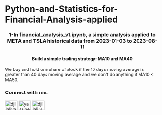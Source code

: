 # Python-and-Statistics-for-Financial-Analysis-applied
<h3 align="center">1-In financial_analysis_v1.ipynb, a simple analysis applied to META and TSLA historical data from 2023-01-03 to 2023-08-11</h3>
<h4 align="center">Build a simple trading strategy: MA10 and MA40</h4>
<p> We buy and hold one share of stock if the 10 days moving average is greater than 40 days moving average and we don't do anything if MA10 < MA50.</p>
  
<h3 align="left">Connect with me:</h3>
<p align="left">
<a href="https://twitter.com/djillaliyassine" target="blank"><img align="center" src="https://raw.githubusercontent.com/rahuldkjain/github-profile-readme-generator/master/src/images/icons/Social/twitter.svg" alt="djillaliyassine" height="30" width="40" /></a>
<a href="https://linkedin.com/in/yassine-djillali" target="blank"><img align="center" src="https://raw.githubusercontent.com/rahuldkjain/github-profile-readme-generator/master/src/images/icons/Social/linked-in-alt.svg" alt="yassine-djillali" height="30" width="40" /></a>
<a href="https://fb.com/djillali.yassine" target="blank"><img align="center" src="https://raw.githubusercontent.com/rahuldkjain/github-profile-readme-generator/master/src/images/icons/Social/facebook.svg" alt="djillali.yassine" height="30" width="40" /></a>
</p>
